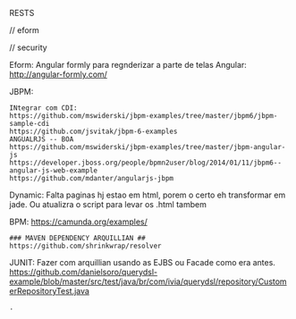RESTS

// eform 

// security
    
    
Eform:
    Angular formly para regnderizar a parte de telas
    Angular:
    http://angular-formly.com/


JBPM:

    INtegrar com CDI:
    https://github.com/mswiderski/jbpm-examples/tree/master/jbpm6/jbpm-sample-cdi
    https://github.com/jsvitak/jbpm-6-examples
    ANGUALRJS -- BOA
    https://github.com/mswiderski/jbpm-examples/tree/master/jbpm-angular-js
    https://developer.jboss.org/people/bpmn2user/blog/2014/01/11/jbpm6--angular-js-web-example
    https://github.com/mdanter/angularjs-jbpm



Dynamic:
    Falta paginas hj estao em html, porem o certo eh transformar em jade.
    Ou atualizra o script para levar os .html tambem



BPM:
    https://camunda.org/examples/

    ### MAVEN DEPENDENCY ARQUILLIAN ##
    https://github.com/shrinkwrap/resolver


JUNIT:
    Fazer com arquillian usando as EJBS ou Facade como era antes.
    https://github.com/danielsoro/querydsl-example/blob/master/src/test/java/br/com/ivia/querydsl/repository/CustomerRepositoryTest.java
    
    
    .
